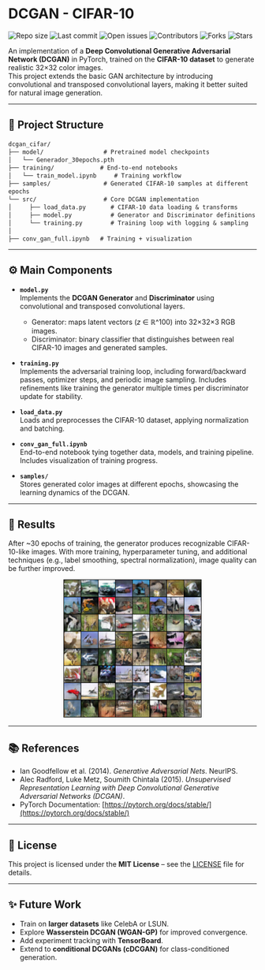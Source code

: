 # DCGAN - CIFAR-10

![Repo size](https://img.shields.io/github/repo-size/pablo-reyes8/pytorch-gans)
![Last commit](https://img.shields.io/github/last-commit/pablo-reyes8/pytorch-gans)
![Open issues](https://img.shields.io/github/issues/pablo-reyes8/pytorch-gans)
![Contributors](https://img.shields.io/github/contributors/pablo-reyes8/pytorch-gans)
![Forks](https://img.shields.io/github/forks/pablo-reyes8/pytorch-gans?style=social)
![Stars](https://img.shields.io/github/stars/pablo-reyes8/pytorch-gans?style=social)

An implementation of a **Deep Convolutional Generative Adversarial Network (DCGAN)** in PyTorch, trained on the **CIFAR-10 dataset** to generate realistic 32×32 color images.  
This project extends the basic GAN architecture by introducing convolutional and transposed convolutional layers, making it better suited for natural image generation.

---

## 📂 Project Structure

```plaintext
dcgan_cifar/
├── model/                 # Pretrained model checkpoints
│   └── Generador_30epochs.pth
├── training/             # End-to-end notebooks
│   └── train_model.ipynb     # Training workflow
├── samples/               # Generated CIFAR-10 samples at different epochs
└── src/                   # Core DCGAN implementation
│     ├── load_data.py       # CIFAR-10 data loading & transforms
│     ├── model.py           # Generator and Discriminator definitions
│     └── training.py        # Training loop with logging & sampling
│ 
├── conv_gan_full.ipynb   # Training + visualization
```

---

## ⚙️ Main Components

- **`model.py`**  
  Implements the **DCGAN Generator** and **Discriminator** using convolutional and transposed convolutional layers.

  - Generator: maps latent vectors (_z_ ∈ ℝ^100) into 32×32×3 RGB images.
  - Discriminator: binary classifier that distinguishes between real CIFAR-10 images and generated samples.

- **`training.py`**  
  Implements the adversarial training loop, including forward/backward passes, optimizer steps, and periodic image sampling. Includes refinements like training the generator multiple times per discriminator update for stability.

- **`load_data.py`**  
  Loads and preprocesses the CIFAR-10 dataset, applying normalization and batching.

- **`conv_gan_full.ipynb`**  
  End-to-end notebook tying together data, models, and training pipeline. Includes visualization of training progress.

- **`samples/`**  
  Stores generated color images at different epochs, showcasing the learning dynamics of the DCGAN.

---

## 🚀 Results

After ~30 epochs of training, the generator produces recognizable CIFAR-10-like images. With more training, hyperparameter tuning, and additional techniques (e.g., label smoothing, spectral normalization), image quality can be further improved.

<p align="center">
  <img src="samples/epoch_0030.png" alt="CIFAR-10 DCGAN sample" width="280"/>
</p>

---

## 📚 References

- Ian Goodfellow et al. (2014). _Generative Adversarial Nets_. NeurIPS.
- Alec Radford, Luke Metz, Soumith Chintala (2015). _Unsupervised Representation Learning with Deep Convolutional Generative Adversarial Networks (DCGAN)_.
- PyTorch Documentation: [https://pytorch.org/docs/stable/](https://pytorch.org/docs/stable/)

---

## 📜 License

This project is licensed under the **MIT License** – see the [LICENSE](LICENSE) file for details.

---

## ✨ Future Work

- Train on **larger datasets** like CelebA or LSUN.
- Explore **Wasserstein DCGAN (WGAN-GP)** for improved convergence.
- Add experiment tracking with **TensorBoard**.
- Extend to **conditional DCGANs (cDCGAN)** for class-conditioned generation.



